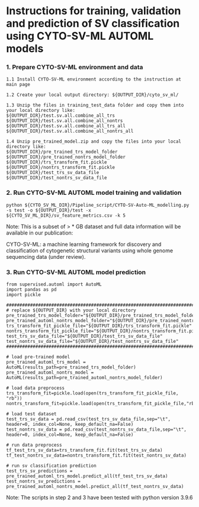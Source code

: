 # Instructions for training, validation and prediction of SV classification using CYTO-SV-ML AUTOML models

### 1. Prepare CYTO-SV-ML environment and data
```
1.1 Install CYTO-SV-ML environment according to the instruction at main page

1.2 Create your local output directory: ${OUTPUT_DIR}/cyto_sv_ml/

1.3 Unzip the files in training_test_data folder and copy them into your local directory like: 
${OUTPUT_DIR}/test.sv.all.combine_all_trs
${OUTPUT_DIR}/test.sv.all.combine_all_nontrs
${OUTPUT_DIR}/test.sv.all.combine_all_trs_all
${OUTPUT_DIR}/test.sv.all.combine_all_nontrs_all

1.4 Unzip pre_trained_model.zip and copy the files into your local directory like:
${OUTPUT_DIR}/pre_trained_trs_model_folder
${OUTPUT_DIR}/pre_trained_nontrs_model_folder
${OUTPUT_DIR}/trs_transform_fit.pickle
${OUTPUT_DIR}/nontrs_transform_fit.pickle
${OUTPUT_DIR}/test_trs_sv_data_file
${OUTPUT_DIR}/test_nontrs_sv_data_file
```

### 2. Run CYTO-SV-ML AUTOML model training and validation
```
python ${CYTO_SV_ML_DIR}/Pipeline_script/CYTO-SV-Auto-ML_modelling.py -s test -o ${OUTPUT_DIR}/test -x  ${CYTO_SV_ML_DIR}/sv_feature_metrics.csv -k 5 
```
Note: This is a subset of > * GB dataset and full data information will be available in our publication:

CYTO-SV-ML: a machine learning framework for discovery and classification of cytogenetic structural variants using whole genome sequencing data (under review).


### 3. Run CYTO-SV-ML AUTOML model prediction
 
```
from supervised.automl import AutoML
import pandas as pd
import pickle

#######################################################################################################################
# replace ${OUTPUT_DIR} with your local directory
pre_trained_trs_model_folder="${OUTPUT_DIR}/pre_trained_trs_model_folder"
pre_trained_automl_nontrs_model_folder="${OUTPUT_DIR}/pre_trained_nontrs_model_folder"
trs_transform_fit_pickle_file="${OUTPUT_DIR}/trs_transform_fit.pickle"
nontrs_transform_fit_pickle_file="${OUTPUT_DIR}/nontrs_transform_fit.pickle"
test_trs_sv_data_file="${OUTPUT_DIR}/test_trs_sv_data_file"
test_nontrs_sv_data_file="${OUTPUT_DIR}/test_nontrs_sv_data_file"
#######################################################################################################################

# load pre-trained model
pre_trained_automl_trs_model = AutoML(results_path=pre_trained_trs_model_folder)
pre_trained_automl_nontrs_model = AutoML(results_path=pre_trained_automl_nontrs_model_folder)

# load data preprocess
trs_transform_fit=pickle.load(open(trs_transform_fit_pickle_file, "rb"))
nontrs_transform_fit=pickle.load(open(trs_transform_fit_pickle_file,"rb"))

# load test dataset
test_trs_sv_data = pd.read_csv(test_trs_sv_data_file,sep="\t", header=0, index_col=None, keep_default_na=False)
test_nontrs_sv_data = pd.read_csv(test_nontrs_sv_data_file,sep="\t", header=0, index_col=None, keep_default_na=False)

# run data preprocess 
tf_test_trs_sv_data=trs_transform_fit.fit(test_trs_sv_data)
tf_test_nontrs_sv_data=nontrs_transform_fit.fit(test_nontrs_sv_data)

# run sv classification prediction
test_trs_sv_predictions = pre_trained_automl_trs_model.predict_all(tf_test_trs_sv_data)
test_nontrs_sv_predictions = pre_trained_automl_nontrs_model.predict_all(tf_test_nontrs_sv_data)
```
Note: The scripts in step 2 and 3 have been tested with python version 3.9.6
